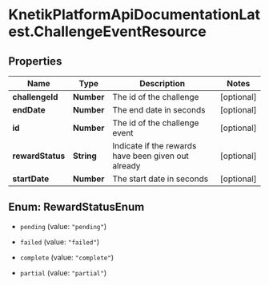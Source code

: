 # KnetikPlatformApiDocumentationLatest.ChallengeEventResource

## Properties
Name | Type | Description | Notes
------------ | ------------- | ------------- | -------------
**challengeId** | **Number** | The id of the challenge | [optional] 
**endDate** | **Number** | The end date in seconds | [optional] 
**id** | **Number** | The id of the challenge event | [optional] 
**rewardStatus** | **String** | Indicate if the rewards have been given out already  | [optional] 
**startDate** | **Number** | The start date in seconds | [optional] 


<a name="RewardStatusEnum"></a>
## Enum: RewardStatusEnum


* `pending` (value: `"pending"`)

* `failed` (value: `"failed"`)

* `complete` (value: `"complete"`)

* `partial` (value: `"partial"`)




